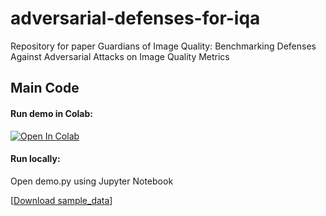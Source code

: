 # adversarial-defenses-for-iqa
Repository for paper Guardians of Image Quality: Benchmarking Defenses Against Adversarial Attacks on Image Quality Metrics

## Main Code
#### Run demo in Colab:
[![Open In Colab](https://colab.research.google.com/assets/colab-badge.svg)](https://colab.research.google.com/drive/1tehUB4AMsUegDVcMLaht61ftrCPV5cHd?usp=sharing)

#### Run locally:
Open demo.py using Jupyter Notebook

[[Download sample_data](https://drive.google.com/file/d/1p-aUCzq0_TU0txApohFCQxcvCueEgqEr/view?usp=drive_link)]

